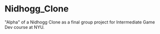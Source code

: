 # Nidhogg_Clone
"Alpha" of a Nidhogg Clone as a final group project for Intermediate Game Dev course at NYU.
